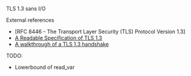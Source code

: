 TLS 1.3 sans I/O

External references

* [RFC 8446 - The Transport Layer Security (TLS) Protocol Version 1.3]
* [A Readable Specification of TLS 1.3](https://www.davidwong.fr/tls13/)
* [A walkthrough of a TLS 1.3 handshake](https://commandlinefanatic.com/cgi-bin/showarticle.cgi?article=art080)

TODO:

* Lowerbound of read_var
